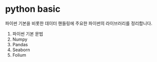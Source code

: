 # python basic
파이썬 기본을 비롯한 데이터 핸들링에 주요한 파이썬의 라이브러리를 정리합니다.
1. 파이썬 기본 문법
2. Numpy
3. Pandas
4. Seaborn
5. Folium
